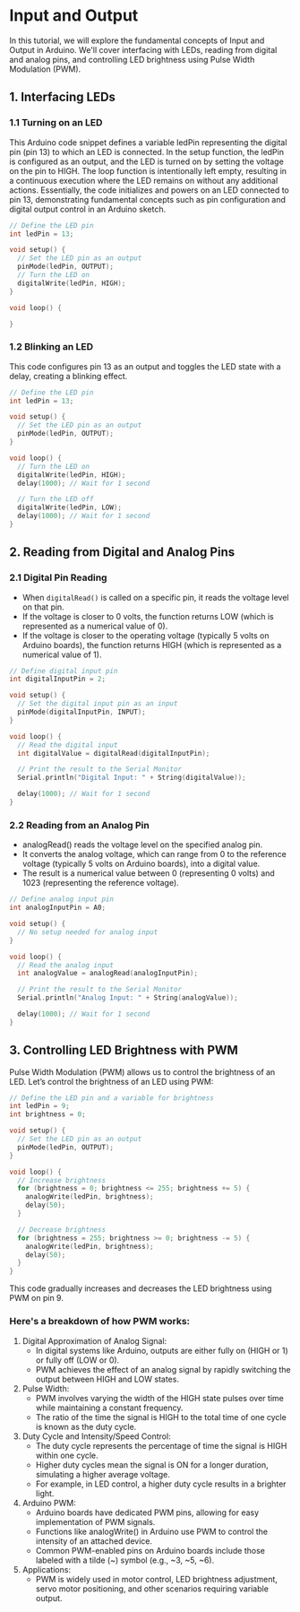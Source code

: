 # Input and Output
In this tutorial, we will explore the fundamental concepts of Input and Output in Arduino. We'll cover interfacing with LEDs, reading from digital and analog pins, and controlling LED brightness using Pulse Width Modulation (PWM).

## 1. Interfacing LEDs
### 1.1 Turning on an LED
This Arduino code snippet defines a variable ledPin representing the digital pin (pin 13) to which an LED is connected. In the setup function, the ledPin is configured as an output, and the LED is turned on by setting the voltage on the pin to HIGH. The loop function is intentionally left empty, resulting in a continuous execution where the LED remains on without any additional actions. Essentially, the code initializes and powers on an LED connected to pin 13, demonstrating fundamental concepts such as pin configuration and digital output control in an Arduino sketch.

```cpp
// Define the LED pin
int ledPin = 13;

void setup() {
  // Set the LED pin as an output
  pinMode(ledPin, OUTPUT);
  // Turn the LED on
  digitalWrite(ledPin, HIGH);
}

void loop() {

}
``````

### 1.2 Blinking an LED
This code configures pin 13 as an output and toggles the LED state with a delay, creating a blinking effect.
```cpp
// Define the LED pin
int ledPin = 13;

void setup() {
  // Set the LED pin as an output
  pinMode(ledPin, OUTPUT);
}

void loop() {
  // Turn the LED on
  digitalWrite(ledPin, HIGH);
  delay(1000); // Wait for 1 second

  // Turn the LED off
  digitalWrite(ledPin, LOW);
  delay(1000); // Wait for 1 second
}
``````

## 2. Reading from Digital and Analog Pins

### 2.1 Digital Pin Reading

- When `digitalRead()` is called on a specific pin, it reads the voltage level on that pin.
- If the voltage is closer to 0 volts, the function returns LOW (which is represented as a numerical value of 0).
- If the voltage is closer to the operating voltage (typically 5 volts on Arduino boards), the function returns HIGH (which is represented as a numerical value of 1).


```cpp
// Define digital input pin
int digitalInputPin = 2;

void setup() {
  // Set the digital input pin as an input
  pinMode(digitalInputPin, INPUT);
}

void loop() {
  // Read the digital input
  int digitalValue = digitalRead(digitalInputPin);

  // Print the result to the Serial Monitor
  Serial.println("Digital Input: " + String(digitalValue));

  delay(1000); // Wait for 1 second
}

``````
### 2.2 Reading from an Analog Pin

- analogRead() reads the voltage level on the specified analog pin.
- It converts the analog voltage, which can range from 0 to the reference voltage (typically 5 volts on Arduino boards), into a digital value.
- The result is a numerical value between 0 (representing 0 volts) and 1023 (representing the reference voltage).

```cpp
// Define analog input pin
int analogInputPin = A0;

void setup() {
  // No setup needed for analog input
}

void loop() {
  // Read the analog input
  int analogValue = analogRead(analogInputPin);

  // Print the result to the Serial Monitor
  Serial.println("Analog Input: " + String(analogValue));

  delay(1000); // Wait for 1 second
}
``````
## 3. Controlling LED Brightness with PWM
Pulse Width Modulation (PWM) allows us to control the brightness of an LED. Let&rsquo;s control the brightness of an LED using PWM:
```cpp
// Define the LED pin and a variable for brightness
int ledPin = 9;
int brightness = 0;

void setup() {
  // Set the LED pin as an output
  pinMode(ledPin, OUTPUT);
}

void loop() {
  // Increase brightness
  for (brightness = 0; brightness <= 255; brightness += 5) {
    analogWrite(ledPin, brightness);
    delay(50);
  }

  // Decrease brightness
  for (brightness = 255; brightness >= 0; brightness -= 5) {
    analogWrite(ledPin, brightness);
    delay(50);
  }
}
``````
This code gradually increases and decreases the LED brightness using PWM on pin 9.

### Here's a breakdown of how PWM works:

1. Digital Approximation of Analog Signal:
    - In digital systems like Arduino, outputs are either fully on (HIGH or 1) or fully off (LOW or 0).
    - PWM achieves the effect of an analog signal by rapidly switching the output between HIGH and LOW states.
2. Pulse Width:
    - PWM involves varying the width of the HIGH state pulses over time while maintaining a constant frequency.
    - The ratio of the time the signal is HIGH to the total time of one cycle is known as the duty cycle.
3. Duty Cycle and Intensity/Speed Control:
    - The duty cycle represents the percentage of time the signal is HIGH within one cycle.
    - Higher duty cycles mean the signal is ON for a longer duration, simulating a higher average voltage.
    - For example, in LED control, a higher duty cycle results in a brighter light.
4. Arduino PWM:
    - Arduino boards have dedicated PWM pins, allowing for easy implementation of PWM signals.
    - Functions like analogWrite() in Arduino use PWM to control the intensity of an attached device.
    - Common PWM-enabled pins on Arduino boards include those labeled with a tilde (~) symbol (e.g., ~3, ~5, ~6).
5. Applications:
    - PWM is widely used in motor control, LED brightness adjustment, servo motor positioning, and other scenarios requiring variable output.